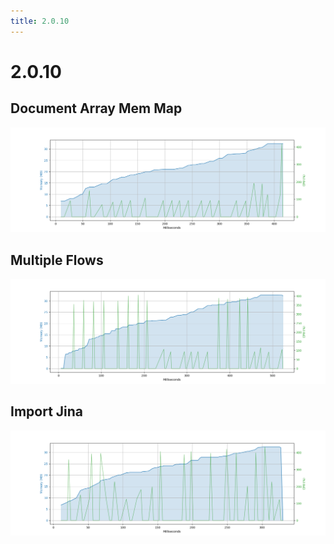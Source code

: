 ```yaml
---
title: 2.0.10
---
```

# 2.0.10

## Document Array Mem Map

![Document Array Mem Map](/artifacts/2.0.10/document_array_mem_map.png)

## Multiple Flows

![Multiple Flows](/artifacts/2.0.10/multiple_flows.png)

## Import Jina

![Import Jina](/artifacts/2.0.10/import_jina.png)

